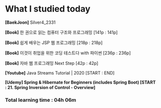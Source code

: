 <h1>What I studied today</h1>

<strong>[BaekJoon]</strong> Silver4_2331

<strong>[Book]</strong> 한 권으로 읽는 컴퓨터 구조와 프로그래밍 [141p : 141p]

<strong>[Book]</strong> 쉽게 배우는 JSP 웹 프로그래밍 [218p : 218p]

<strong>[Book]</strong> 이것이 취업을 위한 코딩 테스트다 with 파이썬 [236p : 236p]

<strong>[Book]</strong> 자바 웹 프로그래밍 Next Step [42p : 42p]

<strong>[Youtube]</strong> Java Streams Tutorial | 2020 [START : END]

<strong>[Udemy]</string> Spring & Hibernate for Beginners (includes Spring Boot) [START : 21. Spring Inversion of Control - Overview]

<h3>Total learning time : 04h 06m</h3>